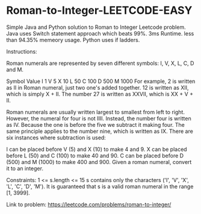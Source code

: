 # Roman-to-Integer-LEETCODE-EASY

Simple Java and Python solution to Roman to Integer Leetcode problem. Java uses Switch statement approach which beats 99%. 3ms Runtime. less than 94.35% memeory usage. Python uses if ladders.

Instructions:

Roman numerals are represented by seven different symbols: I, V, X, L, C, D and M.

Symbol       Value
I             1
V             5
X             10
L             50
C             100
D             500
M             1000
For example, 2 is written as II in Roman numeral, just two one's added together. 12 is written as XII, which is simply X + II. The number 27 is written as XXVII, which is XX + V + II.

Roman numerals are usually written largest to smallest from left to right. However, the numeral for four is not IIII. Instead, the number four is written as IV. Because the one is before the five we subtract it making four. The same principle applies to the number nine, which is written as IX. There are six instances where subtraction is used:

I can be placed before V (5) and X (10) to make 4 and 9. 
X can be placed before L (50) and C (100) to make 40 and 90. 
C can be placed before D (500) and M (1000) to make 400 and 900.
Given a roman numeral, convert it to an integer.

Constraints:
  1 <= s.length <= 15
  s contains only the characters ('I', 'V', 'X', 'L', 'C', 'D', 'M').
  It is guaranteed that s is a valid roman numeral in the range [1, 3999].

Link to problem: https://leetcode.com/problems/roman-to-integer/
